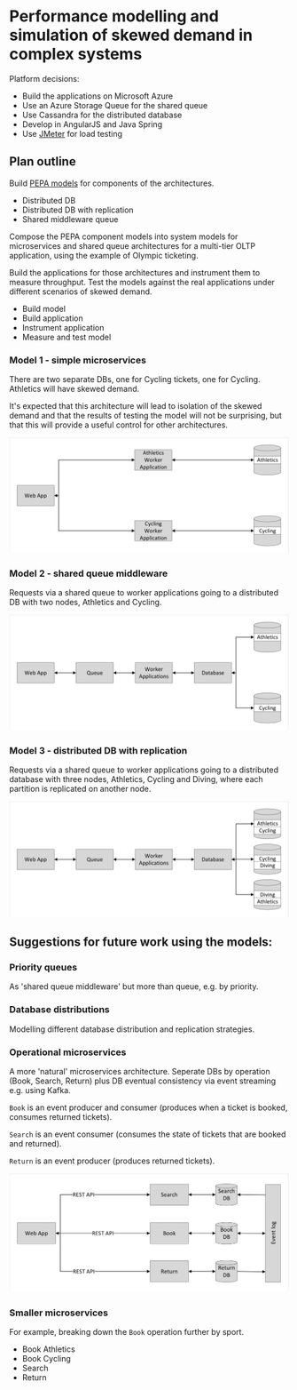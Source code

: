 # Performance modelling and simulation of skewed demand in complex systems

Platform decisions:

* Build the applications on Microsoft Azure
* Use an Azure Storage Queue for the shared queue
* Use Cassandra for the distributed database
* Develop in AngularJS and Java Spring
* Use [JMeter](http://jmeter.apache.org/ "JMeter") for load testing

## Plan outline

Build [PEPA models](/Models/ "Models") for components of the architectures.

* Distributed DB
* Distributed DB with replication
* Shared middleware queue

Compose the PEPA component models into system models for microservices and shared queue architectures for a multi-tier OLTP application, using the example of Olympic ticketing.

Build the applications for those architectures and instrument them to measure throughput.
Test the models against the real applications under different scenarios of skewed demand.

* Build model
* Build application
* Instrument application
* Measure and test model

### Model 1 - simple microservices

There are two separate DBs, one for Cycling tickets, one for Cycling.  Athletics will have skewed demand.

It's expected that this architecture will lead to isolation of the skewed demand and that the results of testing the model will not be surprising, but that this will provide a useful control for other architectures.

![simple microservices](simplemicro.png "simple microservices")

### Model 2 - shared queue middleware

Requests via a shared queue to worker applications going to a distributed DB with two nodes, Athletics and Cycling.

![shared queue middleware](sharedqueue.png "shared queue middleware")

### Model 3 - distributed DB with replication

Requests via a shared queue to worker applications going to a distributed database with three nodes, Athletics, Cycling and Diving, where each partition is replicated on another node.

![distributed DB with replication](sharedqueue_withrep.png "distributed DB with replication")

## Suggestions for future work using the models:

### Priority queues

As 'shared queue middleware' but more than queue, e.g. by priority.

### Database distributions

Modelling different database distribution and replication strategies.

### Operational microservices

A more 'natural' microservices architecture.  Seperate DBs by operation (Book, Search, Return) plus DB eventual consistency via event streaming e.g. using Kafka.

`Book` is an event producer and consumer (produces when a ticket is booked, consumes returned tickets).

`Search` is an event consumer (consumes the state of tickets that are booked and returned).

`Return` is an event producer (produces returned tickets).

![operational microservices](operationmicro.png "operational microservices")

### Smaller microservices

For example, breaking down the `Book` operation further by sport.

* Book Athletics
* Book Cycling
* Search
* Return